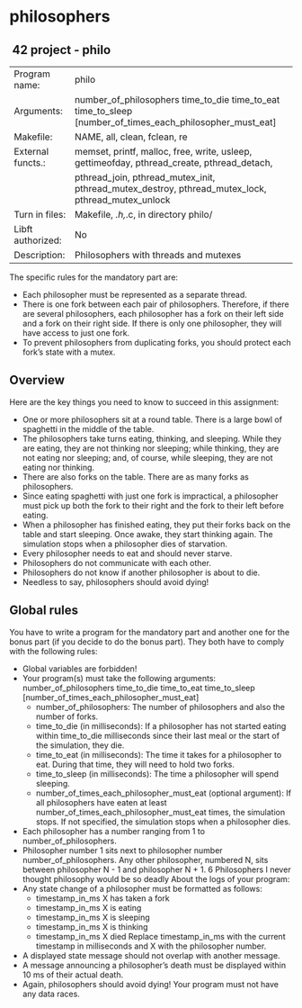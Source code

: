 # philosophers

##  42 project - philo

|                   |                                                                                                          |
|-------------------|----------------------------------------------------------------------------------------------------------|
| Program name:     | philo                                                                                                    |
| Arguments:        | number_of_philosophers time_to_die time_to_eat time_to_sleep [number_of_times_each_philosopher_must_eat] |
| Makefile:         | NAME, all, clean, fclean, re                                                                             |
| External functs.: | memset, printf, malloc, free, write, usleep, gettimeofday, pthread_create, pthread_detach,               |
|                   | pthread_join, pthread_mutex_init, pthread_mutex_destroy, pthread_mutex_lock, pthread_mutex_unlock        |
| Turn in files:    | Makefile, *.h,*.c, in directory philo/                                                                   |
| Libft authorized: | No                                                                                                       |
| Description:      | Philosophers with threads and mutexes                                                                    |

The specific rules for the mandatory part are:
- Each philosopher must be represented as a separate thread.
- There is one fork between each pair of philosophers. Therefore, if there are several
philosophers, each philosopher has a fork on their left side and a fork on their right
side. If there is only one philosopher, they will have access to just one fork.
- To prevent philosophers from duplicating forks, you should protect each fork’s state
with a mutex.

## Overview

Here are the key things you need to know to succeed in this assignment:
- One or more philosophers sit at a round table.
There is a large bowl of spaghetti in the middle of the table.
- The philosophers take turns eating, thinking, and sleeping.
While they are eating, they are not thinking nor sleeping;
while thinking, they are not eating nor sleeping;
and, of course, while sleeping, they are not eating nor thinking.
- There are also forks on the table. There are as many forks as philosophers.
- Since eating spaghetti with just one fork is impractical, a philosopher must pick up
both the fork to their right and the fork to their left before eating.
- When a philosopher has finished eating, they put their forks back on the table and
start sleeping. Once awake, they start thinking again. The simulation stops when
a philosopher dies of starvation.
- Every philosopher needs to eat and should never starve.
- Philosophers do not communicate with each other.
- Philosophers do not know if another philosopher is about to die.
- Needless to say, philosophers should avoid dying!

## Global rules
You have to write a program for the mandatory part and another one for the bonus part
(if you decide to do the bonus part). They both have to comply with the following rules:
- Global variables are forbidden!
- Your program(s) must take the following arguments:
number_of_philosophers time_to_die time_to_eat time_to_sleep
[number_of_times_each_philosopher_must_eat]
	- number_of_philosophers: The number of philosophers and also the number
of forks.
	- time_to_die (in milliseconds): If a philosopher has not started eating within
time_to_die milliseconds since their last meal or the start of the simulation,
they die.
	- time_to_eat (in milliseconds): The time it takes for a philosopher to eat.
During that time, they will need to hold two forks.
	- time_to_sleep (in milliseconds): The time a philosopher will spend sleeping.
	- number_of_times_each_philosopher_must_eat (optional argument): If all
philosophers have eaten at least number_of_times_each_philosopher_must_eat
times, the simulation stops. If not specified, the simulation stops when a
philosopher dies.
- Each philosopher has a number ranging from 1 to number_of_philosophers.
- Philosopher number 1 sits next to philosopher number number_of_philosophers.
Any other philosopher, numbered N, sits between philosopher N - 1 and philosopher
N + 1.
6
Philosophers I never thought philosophy would be so deadly
About the logs of your program:
- Any state change of a philosopher must be formatted as follows:
	- timestamp_in_ms X has taken a fork
	- timestamp_in_ms X is eating
	- timestamp_in_ms X is sleeping
	- timestamp_in_ms X is thinking
	- timestamp_in_ms X died
Replace timestamp_in_ms with the current timestamp in milliseconds
and X with the philosopher number.
- A displayed state message should not overlap with another message.
- A message announcing a philosopher’s death must be displayed within 10 ms of
their actual death.
- Again, philosophers should avoid dying!
Your program must not have any data races.
